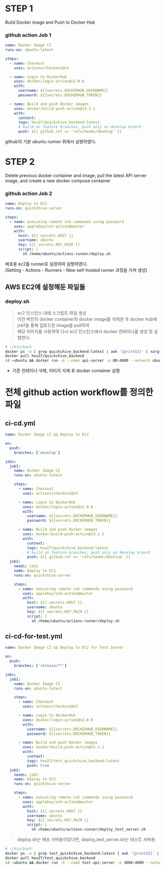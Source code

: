 # STEP 1

Build Docker image and Push to Docker Hub

### github action Job 1

```yaml
name: Docker Image CI
runs-on: ubuntu-latest

steps:
  - name: Checkout
    uses: actions/checkout@v3

  - name: Login to DockerHub
    uses: docker/login-action@v2.0.0
    with:
      username: ${{secrets.DOCKERHUB_USERNAME}}
      password: ${{secrets.DOCKERHUB_TOKEN}}

  - name: Build and push Docker images
    uses: docker/build-push-action@v3.1.1
    with:
      context: .
      tags: hou27/quickchive_backend:latest
      # build on feature branches, push only on develop branch
      push: ${{ github.ref == 'refs/heads/develop' }}
```

github의 기본 ubuntu runner 위에서 실행하였다.

# STEP 2

Delete previous docker container and image, pull the latest API server image, and create a new docker compose container

### github action Job 2

```yaml
name: Deploy to EC2
runs-on: quickchive-server

steps:
  - name: executing remote ssh commands using password
    uses: appleboy/ssh-action@master
    with:
      host: ${{ secrets.HOST }}
      username: ubuntu
      key: ${{ secrets.KEY_PAIR }}
      script: |
        sh /home/ubuntu/actions-runner/deploy.sh
```

배포용 ec2를 runner로 설정하여 실행하였다.  
(Setting - Actions - Runners - New self-hosted runner 과정을 거쳐 생성)

## AWS EC2에 설정해둔 파일들

### deploy.sh

> ec2 인스턴스 내에 스크립트 파일 생성  
> 이전 버전의 docker container와 docker image를 삭제한 후 docker hub에 job1을 통해 업로드한 image를 pull하여  
> 해당 이미지를 사용하여 다시 ec2 인스턴스에서 docker 컨테이너를 생성 및 실행한다.

```sh
# !/bin/bash
docker ps -a | grep quickchive_backend:latest | awk '{print$1}' | xargs -t -I % docker rm -f % && docker image ls | grep quickchive | awk '{print$3}' | xargs -I % docker rmi %
docker pull hou27/quickchive_backend
cd ~ubuntu && docker run -d --name api-server -p 80:4000 --network ubuntu_shared-network --env-file .env.prod hou27/quickchive_backend
```

- 기존 컨테이너 삭제, 이미지 삭제 후
  docker container 실행

# 전체 github action workflow를 정의한 파일

## ci-cd.yml

```yaml
name: Docker Image CI && Deploy to EC2

on:
  push:
    branches: ['develop']

jobs:
  job1:
    name: Docker Image CI
    runs-on: ubuntu-latest

    steps:
      - name: Checkout
        uses: actions/checkout@v3

      - name: Login to DockerHub
        uses: docker/login-action@v2.0.0
        with:
          username: ${{secrets.DOCKERHUB_USERNAME}}
          password: ${{secrets.DOCKERHUB_TOKEN}}

      - name: Build and push Docker images
        uses: docker/build-push-action@v3.1.1
        with:
          context: .
          tags: hou27/quickchive_backend:latest
          # build on feature branches, push only on develop branch
          push: ${{ github.ref == 'refs/heads/develop' }}
  job2:
    needs: job1
    name: Deploy to EC2
    runs-on: quickchive-server

    steps:
      - name: executing remote ssh commands using password
        uses: appleboy/ssh-action@master
        with:
          host: ${{ secrets.HOST }}
          username: ubuntu
          key: ${{ secrets.KEY_PAIR }}
          script: |
            sh /home/ubuntu/actions-runner/deploy.sh
```

## ci-cd-for-test.yml

```yaml
name: Docker Image CI && Deploy to EC2 for Test Server

on:
  push:
    branches: ['release/**']

jobs:
  job1:
    name: Docker Image CI
    runs-on: ubuntu-latest

    steps:
      - name: Checkout
        uses: actions/checkout@v3

      - name: Login to DockerHub
        uses: docker/login-action@v2.0.0
        with:
          username: ${{secrets.DOCKERHUB_USERNAME}}
          password: ${{secrets.DOCKERHUB_TOKEN}}

      - name: Build and push Docker images
        uses: docker/build-push-action@v3.1.1
        with:
          context: .
          tags: hou27/test_quickchive_backend:latest
          push: true
  job2:
    needs: job1
    name: Deploy to EC2
    runs-on: quickchive-server

    steps:
      - name: executing remote ssh commands using password
        uses: appleboy/ssh-action@master
        with:
          host: ${{ secrets.HOST }}
          username: ubuntu
          key: ${{ secrets.KEY_PAIR }}
          script: |
            sh /home/ubuntu/actions-runner/deploy_test_server.sh
```

> deploy.sh는 배포 서버용이었다면,
> deploy_test_server.sh는 테스트 서버용.

```sh
# !/bin/bash
docker ps -a | grep test_quickchive_backend:latest | awk '{print$1}' | xargs -t -I % docker rm -f % && docker image ls | grep test_quickchive | awk '{print$3}' | xargs -I % docker rmi %
docker pull hou27/test_quickchive_backend
cd ~ubuntu && docker run -d --name test-api-server -p 3000:4000 --network ubuntu_shared-network --env-file .env.test hou27/test_quickchive_backend
```
